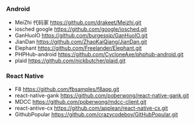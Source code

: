 ### Android
* MeiZhi 代码家  https://github.com/drakeet/Meizhi.git   
* iosched google https://github.com/google/iosched.git
* GanHuoIO https://github.com/burgessjp/GanHuoIO.git
* JianDan https://github.com/ZhaoKaiQiang/JianDan.git
* Elephant https://github.com/Freelander/Elephant.git
* PHPHub-android https://github.com/CycloneAxe/phphub-android.git 
* plaid https://github.com/nickbutcher/plaid.git


### React Native
* F8 https://github.com/fbsamples/f8app.git
* react-native-gank https://github.com/poberwong/react-native-gank.git
* MDCC https://github.com/poberwong/mdcc-client.git
* react-antive-cx  https://github.com/applean/react-native-cx.git
* GithubPopular https://github.com/crazycodeboy/GitHubPopular.git
